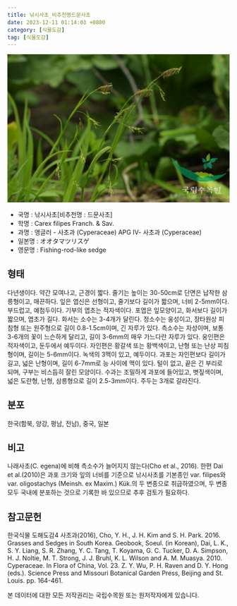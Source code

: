```yaml
---
title: 낚시사초_비추천명드문사초
date: 2023-12-11 01:14:03 +0800
category: [식물도감]
tag: [식물도감]
---
```




![낚시사초[비추천명 : 드문사초]](/assets/img/fileUpload/plants/basic/Cyperaceae/Carex/4991/1_th2.JPG)
- 국명 : 낚시사초[비추천명 : 드문사초]
- 학명 : Carex filipes Franch. & Sav.
- 과명 : 앵글러 - 사초과 (Cyperaceae) APG Ⅳ- 사초과 (Cyperaceae)
- 일본명 : オオタマツリスゲ
- 영문명 : Fishing-rod-like sedge


## 형태
다년생이다. 약간 모여나고, 근경이 짧다. 줄기는 높이는 30-50cm로 단면은 납작한 삼릉형이고, 매끈하다. 잎은 엽신은 선형이고, 줄기보다 길이가 짧으며, 너비 2-5mm이다. 부드럽고, 예첨두이다. 기부의 엽초는 적자색이다. 포엽은 잎모양이고, 화서보다 길이가 짧으며, 엽초가 길다. 화서는 소수는 3-4개가 달린다. 정소수는 웅성이고, 장타원상 피침형 또는 원주형으로 길이 0.8-1.5cm이며, 긴 자루가 있다. 측소수는 자성이며, 보통 3-6개의 꽃이 느슨하게 달리고, 길이 3-6mm의 매우 가느다란 자루가 있다. 웅인편은 적자색이고, 둔두에서 예두이다. 자인편은 황갈색 또는 황백색이고, 난형 또는 난상 피침형이며, 길이는 5-6mm이다. 녹색의 3맥이 있고, 예두이다. 과포는 자인편보다 길이가 길고, 넓은 난형이며, 길이 6-7mm로 능 사이에 맥이 있다. 털이 없고, 끝은 긴 부리로 되며, 구부는 비스듬히 잘린 모양이다. 수과는 조밀하게 과포에 들어있고, 볏짚색이며, 넓은 도란형, 난형, 삼릉형으로 길이 2.5-3mm이다. 주두는 3개로 갈라진다.
## 분포
한국(함북, 양강, 평남, 전남), 중국, 일본
## 비고
나래사초(C. egena)에 비해 측소수가 늘어지지 않는다(Cho et al., 2016). 한편 Dai et al.(2010)은 과포 크기와 잎의 너비를 기준으로 낚시사초를 기본종인 var. filipes와 var. oligostachys (Meinsh. ex Maxim.) Kük.의 두 변종으로 취급하였으며, 두 변종 모두 국내에 분포하는 것으로 기록한 바 있으므로 추후 검토가 필요하다.
## 참고문헌
한국식물 도해도감4 사초과(2016), Cho, Y. H., J. H. Kim and S. H. Park. 2016. Grasses and Sedges in South Korea. Geobook, Soeul. (in Korean), Dai, L. K., S. Y. Liang, S. R. Zhang, Y. C. Tang, T. Koyama, G. C. Tucker, D. A. Simpson, H. J. Noltie, M. T. Strong, J. J. Bruhl, K. L. Wilson and A. M. Muasya. 2010. Cyperaceae. In Flora of China, Vol. 23. Z. Y. Wu, P. H. Raven and D. Y. Hong (eds.). Science Press and Missouri Botanical Garden Press, Beijing and St. Louis. pp. 164-461.






본 데이터에 대한 모든 저작권리는 국립수목원 또는 원저작자에게 있습니다.
